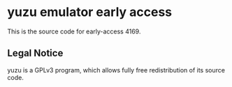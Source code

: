 yuzu emulator early access
=============

This is the source code for early-access 4169.

## Legal Notice

yuzu is a GPLv3 program, which allows fully free redistribution of its source code.